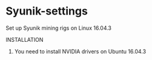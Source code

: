 # Syunik-settings
Set up Syunik mining rigs on Linux 16.04.3

INSTALLATION

1. You need to install NVIDIA drivers on Ubuntu 16.04.3
    
